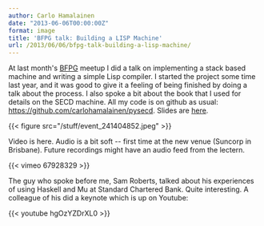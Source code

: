 ```yaml
---
author: Carlo Hamalainen
date: "2013-06-06T00:00:00Z"
format: image
title: 'BFPG talk: Building a LISP Machine'
url: /2013/06/06/bfpg-talk-building-a-lisp-machine/
---
```


At last month's [BFPG](http://www.meetup.com/Brisbane-Functional-Programming-Group/events/104664052/) meetup I did a talk on implementing a stack based machine and writing a simple Lisp compiler. I started the project some time last year, and it was good to give it a feeling of being finished by doing a talk about the process. I also spoke a bit about the book that I used for details on the SECD machine. All my code is on github as usual: <https://github.com/carlohamalainen/pysecd>. Slides are [here](/stuff/bfpg-mini-lisp).

{{< figure src="/stuff/event_241404852.jpeg" >}}

Video is here. Audio is a bit soft -- first time at the new venue (Suncorp in Brisbane). Future recordings might have an audio feed from the lectern.

{{< vimeo 67928329 >}}

The guy who spoke before me, Sam Roberts, talked about his experiences of using Haskell and Mu at Standard Chartered Bank. Quite interesting. A colleague of his did a keynote which is up on Youtube:

{{< youtube hgOzYZDrXL0 >}}
